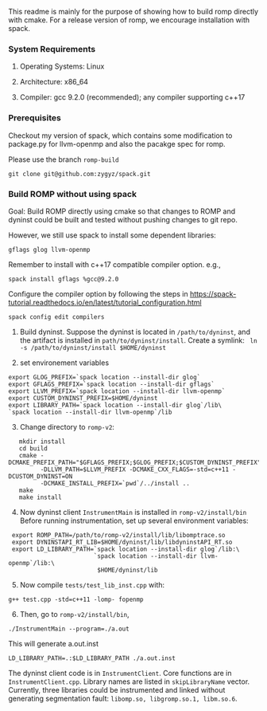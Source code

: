 


This readme is mainly for the purpose of showing how to build romp directly with cmake.
For a release version of romp, we encourage installation with spack. 

### System Requirements
1. Operating Systems:  Linux

2. Architecture:  x86_64

3. Compiler: gcc 9.2.0 (recommended); any compiler supporting c++17

### Prerequisites
Checkout my version of spack, which contains some modification to package.py 
for llvm-openmp 
and also the pacakge spec for romp.

Please use the branch `romp-build`

`git clone git@github.com:zygyz/spack.git`

### Build ROMP without using spack
Goal: Build ROMP directly using cmake so that changes to ROMP and dyninst
could be built and tested without pushing changes to git repo. 

However, we still use spack to install some dependent libraries: 
```
gflags glog llvm-openmp
```
Remember to install with c++17 compatible compiler option. e.g.,
```
spack install gflags %gcc@9.2.0
```
Configure the compiler option by following the steps in 
https://spack-tutorial.readthedocs.io/en/latest/tutorial_configuration.html
```
spack config edit compilers 
```
1. Build dyninst. Suppose the dyninst is located in `/path/to/dyninst`, and 
 the artifact is installed in `path/to/dyninst/install`. Create a symlink:
 ``` ln -s /path/to/dyninst/install $HOME/dyninst```
 
2. set environement variables
```
export GLOG_PREFIX=`spack location --install-dir glog`
export GFLAGS_PREFIX=`spack location --install-dir gflags`
export LLVM_PREFIX=`spack location --install-dir llvm-openmp`
export CUSTOM_DYNINST_PREFIX=$HOME/dyninst
export LIBRARY_PATH=`spack location --install-dir glog`/lib\
`spack location --install-dir llvm-openmp`/lib
```
3. Change directory to `romp-v2`: 
```mkdir build
   mkdir install
   cd build
   cmake -DCMAKE_PREFIX_PATH="$GFLAGS_PREFIX;$GLOG_PREFIX;$CUSTOM_DYNINST_PREFIX"
         -DLLVM_PATH=$LLVM_PREFIX -DCMAKE_CXX_FLAGS=-std=c++11 -DCUSTOM_DYNINST=ON 
         -DCMAKE_INSTALL_PREFIX=`pwd`/../install ..
   make
   make install
 ```
4. Now dyninst client `InstrumentMain` is installed in `romp-v2/install/bin`
   Before running instrumentation, set up several environment variables:
  ```
   export ROMP_PATH=/path/to/romp-v2/install/lib/libomptrace.so
   export DYNINSTAPI_RT_LIB=$HOME/dyninst/lib/libdyninstAPI_RT.so
   export LD_LIBRARY_PATH=`spack location --install-dir glog`/lib:\
                          `spack location --install-dir llvm-openmp`/lib:\
                           $HOME/dyninst/lib
  ```
5. Now compile `tests/test_lib_inst.cpp` with:
```
g++ test.cpp -std=c++11 -lomp- fopenmp
```
6. Then, go to `romp-v2/install/bin`, 
```
./InstrumentMain --program=./a.out
```
This will generate a.out.inst

```
LD_LIBRARY_PATH=.:$LD_LIBRARY_PATH ./a.out.inst
```

The dyninst client code is in `InstrumentClient`. Core functions are in 
`InstrumentClient.cpp`. Library names are listed in `skipLibraryName` 
vector. Currently, three libraries could be instrumented and linked without
generating segmentation fault: `libomp.so, libgromp.so.1, libm.so.6`. 
